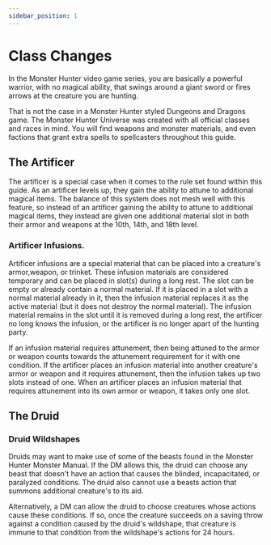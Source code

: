 ```yaml
---
sidebar_position: 1
---
```


# Class Changes

In the Monster Hunter video game series, you are basically a powerful warrior, with no magical ability, that swings around a giant sword or fires arrows at the creature you are hunting.

That is not the case in a Monster Hunter styled Dungeons and Dragons game. The Monster Hunter Universe was created with all official classes and races in mind. You will find weapons and monster materials, and even factions that grant extra spells to spellcasters throughout this guide.

## The Artificer

The artificer is a special case when it comes to the rule set found within this guide. As an artificer levels up, they gain the ability to attune to additional magical items. The balance of this system does not mesh well with this feature, so instead of an artificer gaining the ability to attune to additional magical items, they instead are given one additional material slot in both their armor and weapons at the 10th, 14th, and 18th level.

### Artificer Infusions.

Artificer infusions are a special material that can be placed into a creature's armor,weapon, or trinket. These infusion materials are considered temporary and can be placed in slot(s) during a long rest. The slot can be empty or already contain a normal material. If it is placed in a slot with a normal material already in it, then the infusion material replaces it as the active material (but it does not destroy the normal material). The infusion material remains in the slot until it is removed during a long rest, the artificer no long knows the infusion, or the artificer is no longer apart of the hunting party.

If an infusion material requires attunement, then being attuned to the armor or weapon counts towards the attunement requirement for it with one condition. If the artificer places an infusion material into another creature's armor or weapon and it requires attunement, then the infusion takes up two slots instead of one. When an artificer places an infusion material that requires attunement into its own armor or weapon, it takes only one slot.

## The Druid

### Druid Wildshapes

Druids may want to make use of some of the beasts found in the Monster Hunter Monster Manual. If the DM allows this, the druid can choose any beast that doesn't have an action that causes the blinded, incapacitated, or paralyzed conditions. The druid also cannot use a beasts action that summons additional creature's to its aid.

Alternatively, a DM can allow the druid to choose creatures whose actions cause these conditions. If so, once the creature succeeds on a saving throw against a condition caused by the druid's wildshape, that creature is immune to that condition from the wildshape's actions for 24 hours.

